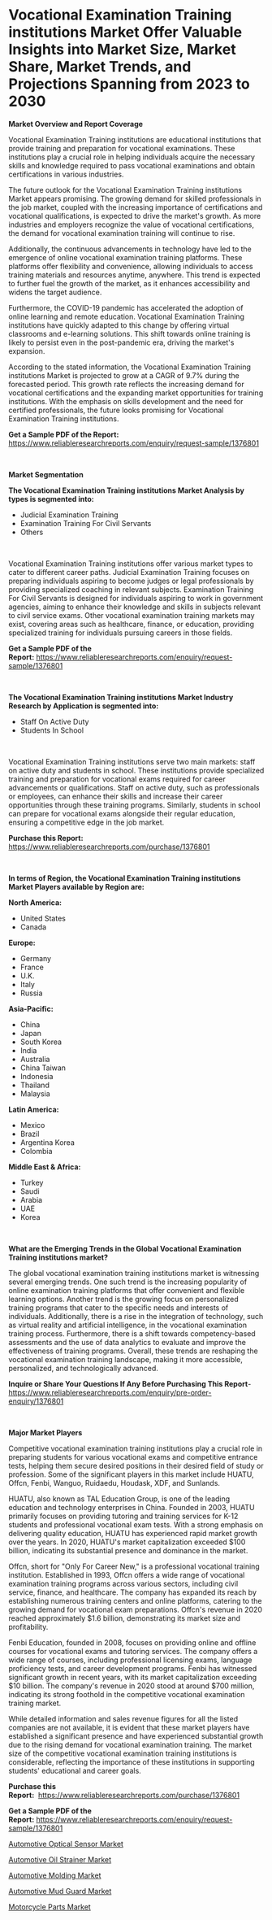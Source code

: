 <p><h1>Vocational Examination Training institutions Market Offer Valuable Insights into Market Size, Market Share, Market Trends, and Projections Spanning from 2023 to 2030</h1></p><p><strong>Market Overview and Report Coverage</strong></p>
<p><p>Vocational Examination Training institutions are educational institutions that provide training and preparation for vocational examinations. These institutions play a crucial role in helping individuals acquire the necessary skills and knowledge required to pass vocational examinations and obtain certifications in various industries.</p><p>The future outlook for the Vocational Examination Training institutions Market appears promising. The growing demand for skilled professionals in the job market, coupled with the increasing importance of certifications and vocational qualifications, is expected to drive the market's growth. As more industries and employers recognize the value of vocational certifications, the demand for vocational examination training will continue to rise.</p><p>Additionally, the continuous advancements in technology have led to the emergence of online vocational examination training platforms. These platforms offer flexibility and convenience, allowing individuals to access training materials and resources anytime, anywhere. This trend is expected to further fuel the growth of the market, as it enhances accessibility and widens the target audience.</p><p>Furthermore, the COVID-19 pandemic has accelerated the adoption of online learning and remote education. Vocational Examination Training institutions have quickly adapted to this change by offering virtual classrooms and e-learning solutions. This shift towards online training is likely to persist even in the post-pandemic era, driving the market's expansion.</p><p>According to the stated information, the Vocational Examination Training institutions Market is projected to grow at a CAGR of 9.7% during the forecasted period. This growth rate reflects the increasing demand for vocational certifications and the expanding market opportunities for training institutions. With the emphasis on skills development and the need for certified professionals, the future looks promising for Vocational Examination Training institutions.</p></p>
<p><strong>Get a Sample PDF of the Report:</strong> <a href="https://www.reliableresearchreports.com/enquiry/request-sample/1376801">https://www.reliableresearchreports.com/enquiry/request-sample/1376801</a></p>
<p>&nbsp;</p>
<p><strong>Market Segmentation</strong></p>
<p><strong>The Vocational Examination Training institutions Market Analysis by types is segmented into:</strong></p>
<p><ul><li>Judicial Examination Training</li><li>Examination Training For Civil Servants</li><li>Others</li></ul></p>
<p>&nbsp;</p>
<p><p>Vocational Examination Training institutions offer various market types to cater to different career paths. Judicial Examination Training focuses on preparing individuals aspiring to become judges or legal professionals by providing specialized coaching in relevant subjects. Examination Training For Civil Servants is designed for individuals aspiring to work in government agencies, aiming to enhance their knowledge and skills in subjects relevant to civil service exams. Other vocational examination training markets may exist, covering areas such as healthcare, finance, or education, providing specialized training for individuals pursuing careers in those fields.</p></p>
<p><strong>Get a Sample PDF of the Report:</strong>&nbsp;<a href="https://www.reliableresearchreports.com/enquiry/request-sample/1376801">https://www.reliableresearchreports.com/enquiry/request-sample/1376801</a></p>
<p>&nbsp;</p>
<p><strong>The Vocational Examination Training institutions Market Industry Research by Application is segmented into:</strong></p>
<p><ul><li>Staff On Active Duty</li><li>Students In School</li></ul></p>
<p>&nbsp;</p>
<p><p>Vocational Examination Training institutions serve two main markets: staff on active duty and students in school. These institutions provide specialized training and preparation for vocational exams required for career advancements or qualifications. Staff on active duty, such as professionals or employees, can enhance their skills and increase their career opportunities through these training programs. Similarly, students in school can prepare for vocational exams alongside their regular education, ensuring a competitive edge in the job market.</p></p>
<p><strong>Purchase this Report:</strong>&nbsp; <a href="https://www.reliableresearchreports.com/purchase/1376801">https://www.reliableresearchreports.com/purchase/1376801</a></p>
<p>&nbsp;</p>
<p><strong>In terms of Region, the Vocational Examination Training institutions Market Players available by Region are:</strong></p>
<p>
    <p> <strong> North America: </strong>
        <ul>
            <li>United States</li>
            <li>Canada</li>
        </ul>
        </p> 
    <p> <strong> Europe: </strong>
        <ul>
            <li>Germany</li>
            <li>France</li>
            <li>U.K.</li>
            <li>Italy</li>
            <li>Russia</li>
        </ul>
        </p> 
    <p> <strong> Asia-Pacific: </strong>
        <ul>
            <li>China</li>
            <li>Japan</li>
            <li>South Korea</li>
            <li>India</li>
            <li>Australia</li>
            <li>China Taiwan</li>
            <li>Indonesia</li>
            <li>Thailand</li>
            <li>Malaysia</li>
        </ul>
        </p> 
    <p> <strong> Latin America: </strong>
        <ul>
            <li>Mexico</li>
            <li>Brazil</li>
            <li>Argentina Korea</li>
            <li>Colombia</li>
        </ul>
        </p> 
    <p> <strong> Middle East & Africa: </strong>
        <ul>
            <li>Turkey</li>
            <li>Saudi</li>
            <li>Arabia</li>
            <li>UAE</li>
            <li>Korea</li>
        </ul>
    </p>
    </p>
<p>&nbsp;</p>
<p><strong>What are the Emerging Trends in the Global Vocational Examination Training institutions market?</strong></p>
<p><p>The global vocational examination training institutions market is witnessing several emerging trends. One such trend is the increasing popularity of online examination training platforms that offer convenient and flexible learning options. Another trend is the growing focus on personalized training programs that cater to the specific needs and interests of individuals. Additionally, there is a rise in the integration of technology, such as virtual reality and artificial intelligence, in the vocational examination training process. Furthermore, there is a shift towards competency-based assessments and the use of data analytics to evaluate and improve the effectiveness of training programs. Overall, these trends are reshaping the vocational examination training landscape, making it more accessible, personalized, and technologically advanced.</p></p>
<p><strong>Inquire or Share Your Questions If Any Before Purchasing This Report</strong>- <a href="https://www.reliableresearchreports.com/enquiry/pre-order-enquiry/1376801">https://www.reliableresearchreports.com/enquiry/pre-order-enquiry/1376801</a></p>
<p>&nbsp;</p>
<p><strong>Major Market Players</strong></p>
<p><p>Competitive vocational examination training institutions play a crucial role in preparing students for various vocational exams and competitive entrance tests, helping them secure desired positions in their desired field of study or profession. Some of the significant players in this market include HUATU, Offcn, Fenbi, Wanguo, Ruidaedu, Houdask, XDF, and Sunlands.</p><p>HUATU, also known as TAL Education Group, is one of the leading education and technology enterprises in China. Founded in 2003, HUATU primarily focuses on providing tutoring and training services for K-12 students and professional vocational exam tests. With a strong emphasis on delivering quality education, HUATU has experienced rapid market growth over the years. In 2020, HUATU's market capitalization exceeded $100 billion, indicating its substantial presence and dominance in the market.</p><p>Offcn, short for "Only For Career New," is a professional vocational training institution. Established in 1993, Offcn offers a wide range of vocational examination training programs across various sectors, including civil service, finance, and healthcare. The company has expanded its reach by establishing numerous training centers and online platforms, catering to the growing demand for vocational exam preparations. Offcn's revenue in 2020 reached approximately $1.6 billion, demonstrating its market size and profitability.</p><p>Fenbi Education, founded in 2008, focuses on providing online and offline courses for vocational exams and tutoring services. The company offers a wide range of courses, including professional licensing exams, language proficiency tests, and career development programs. Fenbi has witnessed significant growth in recent years, with its market capitalization exceeding $10 billion. The company's revenue in 2020 stood at around $700 million, indicating its strong foothold in the competitive vocational examination training market.</p><p>While detailed information and sales revenue figures for all the listed companies are not available, it is evident that these market players have established a significant presence and have experienced substantial growth due to the rising demand for vocational examination training. The market size of the competitive vocational examination training institutions is considerable, reflecting the importance of these institutions in supporting students' educational and career goals.</p></p>
<p><strong>Purchase this Report:</strong>&nbsp;&nbsp;<a href="https://www.reliableresearchreports.com/purchase/1376801">https://www.reliableresearchreports.com/purchase/1376801</a></p>
<p></p>
<p><strong>Get a Sample PDF of the Report:</strong>&nbsp;<a href="https://www.reliableresearchreports.com/enquiry/request-sample/1376801">https://www.reliableresearchreports.com/enquiry/request-sample/1376801</a></p>
<p><p><a href="https://medium.com/@margaretlee84/automotive-optical-sensor-market-trends-forecast-and-competitive-analysis-to-2030-8c88278ab218">Automotive Optical Sensor Market</a></p><p><a href="https://medium.com/@debramedina73/automotive-oil-strainer-market-size-reveals-the-best-marketing-channels-in-global-industry-1a32fd43c27b">Automotive Oil Strainer Market</a></p><p><a href="https://medium.com/@rachelyoung56/automotive-molding-nbsp-market-focuses-on-market-share-size-and-projected-forecast-till-2030-0ba3a7b9214c">Automotive Molding Market</a></p><p><a href="https://medium.com/@brittanyrobertson07/automotive-mud-guard-market-research-report-its-history-and-forecast-2023-to-2030-edb168fdf907">Automotive Mud Guard Market</a></p><p><a href="https://medium.com/@lisasanchez1968/motorcycle-parts-market-size-reveals-the-best-marketing-channels-in-global-industry-dd376eca4171">Motorcycle Parts Market</a></p></p>